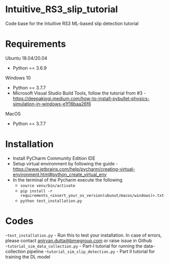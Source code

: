 # Intuitive_RS3_slip_tutorial
Code base for the Intuitive RS3 ML-based slip detection tutorial

# Requirements
Ubuntu 18.04/20.04
 - Python == 3.6.9 

Windows 10 
 - Python == 3.7.7
 - Microsoft Visual Studio Build Tools, follow the tutorial from #3 - https://deepakjogi.medium.com/how-to-install-pybullet-physics-simulation-in-windows-e1f16baa26f6
 
MacOS
- Python == 3.7.7

# Installation
- Install PyCharm Community Edition IDE
- Setup virtual environment by following the guide - https://www.jetbrains.com/help/pycharm/creating-virtual-environment.html#python_create_virtual_env
- In the terminal of the Pycharm execute the following
  - `source venv/bin/activate`
  - `pip install -r requirements_<insert_your_os_version(ubunut/macos/windows)>.txt`
  - `python test_installation.py`

# Codes
-`test_installation.py` - Run this to test your installation. In case of errors, please contact anirvan.dutta@bmwgroup.com or raise issue in Github \
-`tutorial_sim_data_collection.py` - Part-I tutorial for running the data-collection pipeline
-`tutorial_sim_slip_detection.py` - Part II tutorial for training the DL model
